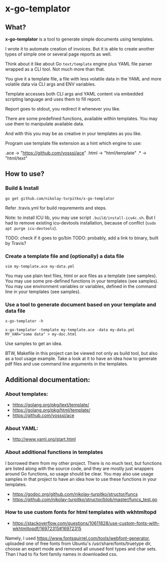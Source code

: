 # x-go-templator

## What?

**x-go-templator** is a tool to generate simple documents using templates.

I wrote it to automate creation of invoices. But it is able to create another
types of simple one or several page reports as well.

Think about it like about Go `text/template` engine plus YAML file parser
wrapped as a CLI tool. Not much more than that.

You give it a template file, a file with less volatile data in the YAML and
more volatile data via CLI args and ENV variables.

Template accesses both CLI args and YAML content via embedded scripting
language and uses them to fill report.

Report goes to stdout, you redirect it whenever you like.

There are some predefined functions, available within templates. You may use
them to manipulate available data.

And with this you may be as creative in your templates as you like.

Program use template file extension as a hint which engine to use:

.ace  -> "https://github.com/yosssi/ace"
.html -> "html/template"
.\*   -> "html/text"

## How to use?

### Build & Install

    go get github.com/nikolay-turpitko/x-go-templator

Refer .travis.yml for build requrements and steps.

Note: to install ICU lib, you may use script `.build/install-icu4c.sh`.  But I
had to remove existing icu-devtools installation, because of conflict (`sudo
apt purge icu-devtools`).

TODO: check if it goes to go/bin
TODO: probably, add a link to binary, built by Travis?

### Create a template file and (optionally) a data file

    vim my-template.ace my-data.yml

You may use plain text files, html or ace files as a template (see samples).
You may use some pre-defined functions in your templates (see samples).
You may use environment variables or variables, defined in the command line in
your templates (see samples).

### Use a tool to generate document based on your template and data file

    x-go-templator -h

    x-go-templator -template my-template.ace -data my-data.yml MY_VAR="some data" > my-doc.html

Use samples to get an idea.

BTW, Makefile in this project can be viewed not only as build tool, but also as
a tool usage example.  Take a look at it to have an idea how to generate pdf
files and use command line arguments in the templates.

## Additional documentation:

### About templates:

- https://golang.org/pkg/text/template/
- https://golang.org/pkg/html/template/
- https://github.com/yosssi/ace

### About YAML:

- http://www.yaml.org/start.html

### About additional functions in templates

I borrowed them from my other project. There is no much text, but functions are
listed along with the source code, and they are mostly just wrappers around Go
functions, so usage should be clear.  You may also use usage samples in that
project to have an idea how to use these functions in your templates.

- https://godoc.org/github.com/nikolay-turpitko/structor/funcs
- https://github.com/nikolay-turpitko/structor/blob/master/funcs_test.go

### How to use custom fonts for html templates with wkhtmltopd

- https://stackoverflow.com/questions/10611828/use-custom-fonts-with-wkhtmltopdf/16972315#16972315

Namely, I used https://www.fontsquirrel.com/tools/webfont-generator, uploaded
one of free fonts from Ubuntu's /usr/share/fonts/truetype dir, choose an expert
mode and removed all unused font types and char sets. Than I had to fix font
family names in downloaded css.
